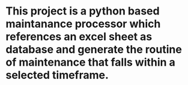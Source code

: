 # This project is a python based maintanance processor which references an excel sheet as database and generate the routine of maintenance that falls within a selected timeframe.
